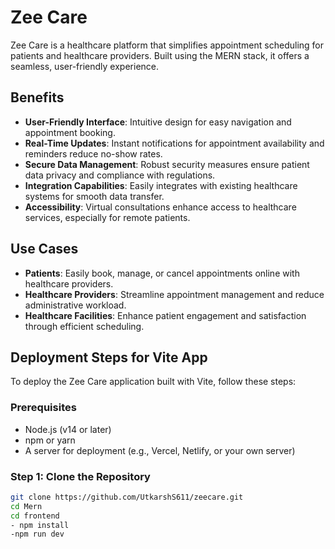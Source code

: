 # Zee Care

Zee Care is a healthcare platform that simplifies appointment scheduling for patients and healthcare providers. Built using the MERN stack, it offers a seamless, user-friendly experience.

## Benefits

- **User-Friendly Interface**: Intuitive design for easy navigation and appointment booking.
- **Real-Time Updates**: Instant notifications for appointment availability and reminders reduce no-show rates.
- **Secure Data Management**: Robust security measures ensure patient data privacy and compliance with regulations.
- **Integration Capabilities**: Easily integrates with existing healthcare systems for smooth data transfer.
- **Accessibility**: Virtual consultations enhance access to healthcare services, especially for remote patients.

## Use Cases

- **Patients**: Easily book, manage, or cancel appointments online with healthcare providers.
- **Healthcare Providers**: Streamline appointment management and reduce administrative workload.
- **Healthcare Facilities**: Enhance patient engagement and satisfaction through efficient scheduling.

## Deployment Steps for Vite App

To deploy the Zee Care application built with Vite, follow these steps:

### Prerequisites

- Node.js (v14 or later)
- npm or yarn
- A server for deployment (e.g., Vercel, Netlify, or your own server)

### Step 1: Clone the Repository

```bash
git clone https://github.com/UtkarshS611/zeecare.git
cd Mern
cd frontend
- npm install
-npm run dev
